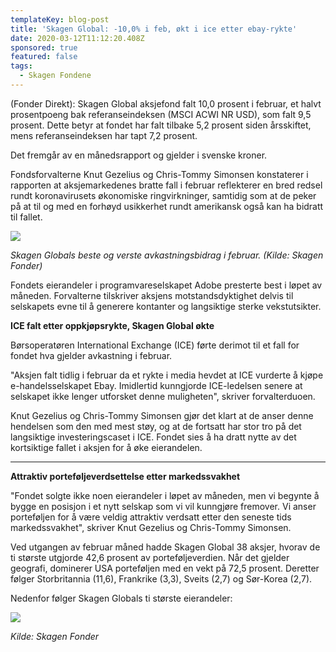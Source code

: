 ```yaml
---
templateKey: blog-post
title: 'Skagen Global: -10,0% i feb, økt i ice etter ebay-rykte'
date: 2020-03-12T11:12:20.408Z
sponsored: true
featured: false
tags:
  - Skagen Fondene
---
```

(Fonder Direkt): Skagen Global aksjefond falt 10,0 prosent i februar, et halvt prosentpoeng bak referanseindeksen (MSCI ACWI NR USD), som falt 9,5 prosent. Dette betyr at fondet har falt tilbake 5,2 prosent siden årsskiftet, mens referanseindeksen har tapt 7,2 prosent.

Det fremgår av en månedsrapport og gjelder i svenske kroner.

Fondsforvalterne Knut Gezelius og Chris-Tommy Simonsen konstaterer i rapporten at aksjemarkedenes bratte fall i februar reflekterer en bred redsel rundt koronavirusets økonomiske ringvirkninger, samtidig som at de peker på at til og med en forhøyd usikkerhet rundt amerikansk også kan ha bidratt til fallet.

![](/img/global.png)

_Skagen Globals beste og verste avkastningsbidrag i februar. (Kilde: Skagen Fonder)_



Fondets eierandeler i programvareselskapet Adobe presterte best i løpet av måneden. Forvalterne tilskriver aksjens motstandsdyktighet delvis til selskapets evne til å generere kontanter og langsiktige sterke vekstutsikter.



**ICE falt etter oppkjøpsrykte, Skagen Global økte**



Børsoperatøren International Exchange (ICE) førte derimot til et fall for fondet hva gjelder avkastning i februar.



"Aksjen falt tidlig i februar da et rykte i media hevdet at ICE vurderte å kjøpe e-handelsselskapet Ebay. Imidlertid kunngjorde ICE-ledelsen senere at selskapet ikke lenger utforsket denne muligheten", skriver forvalterduoen.



Knut Gezelius og Chris-Tommy Simonsen gjør det klart at de anser denne hendelsen som den med mest støy, og at de fortsatt har stor tro på det langsiktige investeringscaset i ICE. Fondet sies å ha dratt nytte av det kortsiktige fallet i aksjen for å øke eierandelen.

****

**Attraktiv porteføljeverdsettelse etter markedssvakhet**



"Fondet solgte ikke noen eierandeler i løpet av måneden, men vi begynte å bygge en posisjon i et nytt selskap som vi vil kunngjøre fremover. Vi anser porteføljen for å være veldig attraktiv verdsatt etter den seneste tids markedssvakhet", skriver Knut Gezelius og Chris-Tommy Simonsen.



Ved utgangen av februar måned hadde Skagen Global 38 aksjer, hvorav de ti største utgjorde 42,6 prosent av porteføljeverdien. Når det gjelder geografi, dominerer USA porteføljen med en vekt på 72,5 prosent. Deretter følger Storbritannia (11,6), Frankrike (3,3), Sveits (2,7) og Sør-Korea (2,7).



Nedenfor følger Skagen Globals ti største eierandeler:

![](/img/global2.png)

_Kilde: Skagen Fonder_
